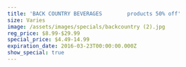 ```yaml
---
title: 'BACK COUNTRY BEVERAGES        products 50% off'
size: Varies
image: /assets/images/specials/backcountry (2).jpg
reg_price: $8.99-$29.99
special_price: $4.49-14.99
expiration_date: 2016-03-23T00:00:00.000Z
show_special: true
---
```




